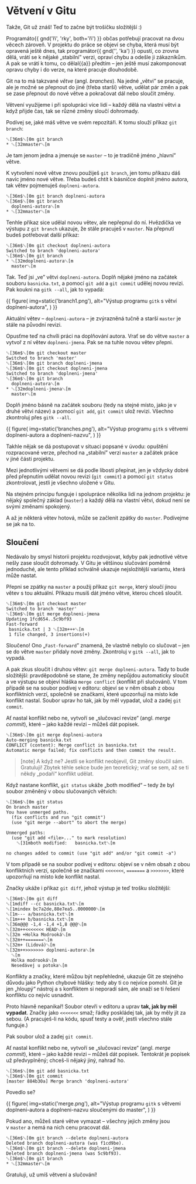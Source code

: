 # Větvení v Gitu

Takže, Git už znáš!
Teď to začne být trošičku složitější :)

Programáto{{ gnd('ři', 'rky', both='ři') }} občas potřebují pracovat na dvou
věcech zároveň.
V projektu do práce se objeví se chyba,
která musí být opravená
ještě dnes, tak programátor{{ gnd('', 'ka') }} opustí, co zrovna dělá,
vrátí se k nějaké „stabilní” verzi, opraví chybu
a odešle ji zákazníkům.
A pak se vrátí k tomu, co dělal{{a}} předtím – jen ještě
musí zakomponovat opravu chyby i do verze, na které
pracuje dlouhodobě.

Git na to má takzvané *větve* (angl. *branches*).
Na jedné „větvi” se pracuje, ale je možné se přepnout do
jiné (třeba starší) větve, udělat pár změn
a pak se zase přepnout do nové větve a
pokračovat dál nebo sloučit změny.

Větvení využijeme i při spolupráci více lidí – každý
dělá na vlastní větvi a když přijde čas,
tak se různé změny sloučí dohromady.

Podívej se, jaké máš větve ve svém repozitáři.
K tomu slouží příkaz `git branch`:

```ansi
␛[36m$␛[0m git branch
* ␛[32mmaster␛[m
```

Je tam jenom jedna a jmenuje se `master`
– to je tradičně jméno „hlavní” větve.

K vytvoření nové větve znovu použiješ
`git branch`, jen tomu příkazu dáš navíc
jméno nové větve.
Třeba budeš chtít k básničce doplnit jméno autora,
tak větev pojmenuješ `doplneni-autora`.

```ansi
␛[36m$␛[0m git branch doplneni-autora
␛[36m$␛[0m git branch
  doplneni-autora␛[m
* ␛[32mmaster␛[m
```

Tenhle příkaz sice udělal novou větev,
ale nepřepnul do ní.
Hvězdička ve výstupu z `git branch` ukazuje,
že stále pracuješ v `master`.
Na přepnutí budeš potřebovat další příkaz:

```ansi
␛[36m$␛[0m git checkout doplneni-autora
Switched to branch 'doplneni-autora'
␛[36m$␛[0m git branch
* ␛[32mdoplneni-autora␛[m
  master␛[m
```

Tak. Teď jsi „ve” větvi `doplneni-autora`.
Doplň nějaké jméno na začátek souboru `basnicka.txt`,
a pomocí `git add` a `git commit` udělej novou revizi.
Pak koukni na `gitk --all`, jak to vypadá:

{{ figure(
    img=static('branch1.png'),
    alt="Výstup programu `gitk` s větví doplneni-autora",
) }}

Aktuální větev – `doplneni-autora` – je
zvýrazněná tučně a starší `master` je stále
na původní revizi.

Opusťme teď na chvíli práci na doplňování autora.
Vrať se do větve `master` a vytvoř z ní
větev `doplneni-jmena`.
Pak se na tuhle novou větev přepni.

```ansi
␛[36m$␛[0m git checkout master
Switched to branch 'master'
␛[36m$␛[0m git branch doplneni-jmena
␛[36m$␛[0m git checkout doplneni-jmena
Switched to branch 'doplneni-jmena'
␛[36m$␛[0m git branch
  doplneni-autora␛[m
* ␛[32mdoplneni-jmena␛[m
  master␛[m
```

Doplň jméno básně na začátek souboru (tedy na stejné místo,
jako je v druhé větvi název) a pomocí
`git add`, `git commit` ulož revizi.
Všechno zkontroluj přes `gitk --all`.

{{ figure(
    img=static('branches.png'),
    alt="Výstup programu `gitk` s větvemi doplneni-autora a doplneni-nazvu",
) }}


Takhle nějak se dá postupovat v situaci popsané v úvodu:
opuštění rozpracované verze, přechod na „stabilní”
verzi `master` a začátek práce v jiné
části projektu.

Mezi jednotlivými větvemi se dá podle libosti přepínat,
jen je vždycky dobré před přepnutím udělat novou revizi
(`git commit`) a pomocí `git status` zkontrolovat, jestli je všechno
uložené v Gitu.

Na stejném principu funguje i spolupráce několika lidí
na jednom projektu: je nějaký společný základ
(`master`) a každý dělá na vlastní větvi, dokud není se svými změnami spokojený.

A až je některá větev hotová, může se začlenit
zpátky do `master`. Podívejme se jak na to.


## Sloučení

Nedávalo by smysl historii projektu rozdvojovat,
kdyby pak jednotlivé větve nešly zase sloučit dohromady.
V Gitu je většinou slučování poměrně jednoduché, ale tento příklad schválně
ukazuje nejsložitější variantu, která může nastat.

Přepni se zpátky na `master`
a použij příkaz `git merge`, který
sloučí jinou větev s tou aktuální.
Příkazu musíš dát jméno větve, kterou chceš sloučit.

```ansi
␛[36m$␛[0m git checkout master
Switched to branch 'master'
␛[36m$␛[0m git merge doplneni-jmena
Updating 1fcd654..5c9bf93
Fast-forward
 basnicka.txt | 3 ␛[32m+++␛[m
 1 file changed, 3 insertions(+)
```

Sloučeno! Ono „`Fast-forward`” znamená, že
vlastně nebylo co slučovat – jen se do větve
`master` přidaly nové změny.
Zkontroluj v `gitk --all`, jak to vypadá.

A pak zkus sloučit i druhou větev: `git merge doplneni-autora`.
Tady to bude složitější: pravděpodobně se stane, že změny nepůjdou
automaticky sloučit a ve výstupu se objeví hláška
`merge conflict` (konflikt při slučování).
V tom případě se na soubor podívej v editoru: objeví
se v něm obsah z obou konfliktních verzí,
společně se značkami, které upozorňují na místo
kde konflikt nastal.
Soubor uprav ho tak, jak by měl vypadat, ulož a zadej
`git commit`.

Ať nastal konflikt nebo ne, vytvoří se „slučovací revize“
(angl. *merge commit*), které – jako každé revizi – můžeš dát popisek.

```ansi
␛[36m$␛[0m git merge doplneni-autora
Auto-merging basnicka.txt
CONFLICT (content): Merge conflict in basnicka.txt
Automatic merge failed; fix conflicts and then commit the result.
```

> [note] A když ne?
> Jestli se konflikt neobjevil, Git změny sloučil sám.
> Gratuluji! Zbytek téhle sekce bude jen teoretický; vrať se sem, až se ti
> někdy „podaří“ konflikt udělat.

Když nastane konflikt, `git status` ukáže „both modified“ – tedy že byl soubor
změněný v obou slučovaných větvích:

```ansi
␛[36m$␛[0m git status
On branch master
You have unmerged paths.
  (fix conflicts and run "git commit")
  (use "git merge --abort" to abort the merge)

Unmerged paths:
  (use "git add <file>..." to mark resolution)
	␛[31mboth modified:   basnicka.txt␛[m

no changes added to commit (use "git add" and/or "git commit -a")
```
V tom případě se na soubor podívej v editoru: objeví
se v něm obsah z obou konfliktních verzí,
společně se značkami `<<<<<<<`, `=======` a `>>>>>>>`, které upozorňují na
místo kde konflikt nastal.

Značky ukáže i příkaz `git diff`, jehož výstup je teď trošku složitější:

```ansi
␛[36m$␛[0m git diff
␛[1mdiff --cc basnicka.txt␛[m
␛[1mindex bc7a2de,88e7ea5..0000000␛[m
␛[1m--- a/basnicka.txt␛[m
␛[1m+++ b/basnicka.txt␛[m
␛[36m@@@ -1,4 -1,4 +1,8 @@@␛[m
␛[32m++<<<<<<< HEAD␛[m
␛[32m +Holka Modrooká␛[m
␛[32m++=======␛[m
␛[32m+ (Lidová)␛[m
␛[32m++>>>>>>> doplneni-autora␛[m
  ␛[m
  Holka modrooká␛[m
  Nesedávej u potoka␛[m
```

Konflikty a značky, které můžou být nepřehledné, ukazuje Git ze stejného důvodu
jako Python chybové hlášky: tedy aby ti co nejvíce pomohl.
Git je jen „hloupý“ nástroj a s konfliktem si neporadí sám, ale snaží se
ti řešení konfliktu co nejvíc usnadnit.

Proto hlavně nepanikař!
Soubor otevři v editoru a uprav **tak, jak by měl vypadat**.
Značky jako `<<<<<<<` smaž; řádky poskládej tak, jak by měly jít za sebou.
(A pracuješ-li na kódu, spusť testy a ověř, jestli všechno stále funguje.)

Pak soubor ulož a zadej `git commit`.
 
Ať nastal konflikt nebo ne, vytvoří se „slučovací revize“
(angl. *merge commit*), které – jako každé revizi – můžeš dát popisek.
Tentokrát je popisek už předvyplněný; chceš-li nějaký jiný, nahraď ho.

```ansi
␛[36m$␛[0m git add basnicka.txt
␛[36m$␛[0m git commit
[master 884b30a] Merge branch 'doplneni-autora'
```

Povedlo se?

{{ figure(
    img=static('merge.png'),
    alt="Výstup programu `gitk` s větvemi doplneni-autora a doplneni-nazvu sloučenými do master",
) }}

Pokud ano, můžeš staré větve vymazat – všechny jejich
změny jsou v `master` a nemá na nich cenu
pracovat dál.

```ansi
␛[36m$␛[0m git branch --delete doplneni-autora
Deleted branch doplneni-autora (was f1cd9be).
␛[36m$␛[0m git branch --delete doplneni-jmena
Deleted branch doplneni-jmena (was 5c9bf93).
␛[36m$␛[0m git branch
* ␛[32mmaster␛[m
```

Gratuluji, už umíš větvení a slučování!
